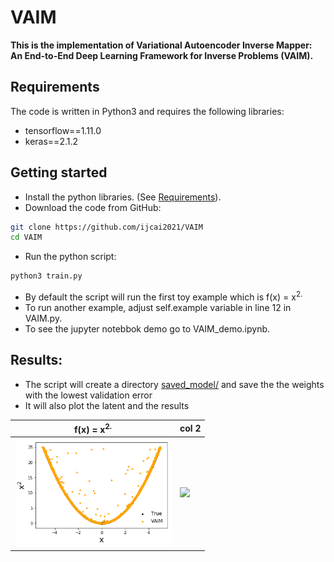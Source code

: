 


  # VAIM

**This is the implementation of Variational Autoencoder Inverse Mapper: An End-to-End Deep Learning Framework for Inverse Problems (VAIM).**


## Requirements
The code is written in Python3 and requires the following libraries:
* tensorflow==1.11.0
* keras==2.1.2


## Getting started
* Install the python libraries. (See [Requirements](https://github.com/ijcai2021/VAIM#requirements)).
* Download the code from GitHub:
```bash
git clone https://github.com/ijcai2021/VAIM
cd VAIM
```

* Run the python script:
``` bash
python3 train.py
```
* By default the script will run the first toy example which is f</sub>(x) = x<sup>2.
* To run another example, adjust self.example variable in line 12 in VAIM.py.
* To see the jupyter notebbok demo go to VAIM_demo.ipynb.
  
  
 ## Results:
 * The script will create a directory [saved_model/](https://github.com/ijcai2021/VAIM/tree/main/saved_model) and save the the weights with the lowest validation error
 * It will also plot the latent and the results
 
 
 | f</sub>(x) = x<sup>2. | col 2      |
|------------|-------------|
| <img src="gallery/x2.png" width="250"> | <img src="sin.png" width="250"> |
